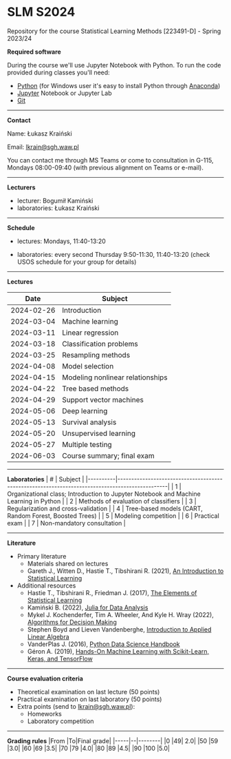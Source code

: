 # SLM S2024
Repository for the course Statistical Learning Methods [223491-D] - Spring 2023/24

**Required software**

During the course we'll use Jupyter Notebook with Python. 
To run the code provided during classes you'll need:
* [Python](https://www.python.org/downloads/) (for Windows user it's easy to install Python through [Anaconda](https://anaconda.org/))
* [Jupyter](https://jupyter.org/install) Notebook or Jupyter Lab
* [Git](https://git-scm.com/)

---
**Contact**

Name: Łukasz Kraiński

Email: lkrain@sgh.waw.pl

You can contact me through MS Teams or come to consultation in G-115, Mondays 08:00-09:40 (with previous alignment on Teams or e-mail).

---
**Lecturers**

* lecturer: Bogumił Kamiński
* laboratories: Łukasz Kraiński

---
**Schedule**

* lectures: Mondays, 11:40-13:20

* laboratories: every second Thursday 9:50-11:30, 11:40-13:20 (check USOS schedule for your group for details)

---
**Lectures**

|     Date          |     Subject                                                                      |
|-------------------|----------------------------------------------------------------------------------|
|     2024-02-26    |     Introduction                        |
|     2024-03-04    |     Machine learning                    |
|     2024-03-11    |     Linear regression                   |
|     2024-03-18    |     Classification problems             |
|     2024-03-25    |     Resampling methods                  |
|     2024-04-08    |     Model selection                     |
|     2024-04-15    |     Modeling nonlinear relationships    |
|     2024-04-22    |     Tree based methods                  |
|     2024-04-29    |     Support vector machines             |
|     2024-05-06    |     Deep learning                       |
|     2024-05-13    |     Survival analysis                   |
|     2024-05-20    |     Unsupervised learning               |
|     2024-05-27    |     Multiple testing                    |
|     2024-06-03    |     Course summary; final exam          |

---
**Laboratories**
|     #    |     Subject                                                                                    |
|----------|------------------------------------------------------------------------------------------------|
|     1    |     Organizational class; Introduction   to Jupyter Notebook and Machine Learning in Python    |
|     2    |     Methods of evaluation of classifiers                                                       |
|     3    |     Regularization and   cross-validation                                                      |
|     4    |     Tree-based models (CART, Random   Forest, Boosted Trees)                                   |
|     5    |     Modeling competition                                                                       |
|     6    |     Practical exam                                                                             |
|     7    |     Non-mandatory consultation                                                                 |

---
**Literature**

* Primary literature
  * Materials shared on lectures
  * Gareth J., Witten D., Hastie T., Tibshirani R. (2021), [An Introduction to Statistical Learning](https://hastie.su.domains/ISLP/ISLP_website.pdf.download.html) 
* Additional resources
  * Hastie T., Tibshirani R., Friedman J. (2017), [The Elements of Statistical Learning](https://hastie.su.domains/Papers/ESLII.pdf)
  * Kamiński B. (2022), [Julia for Data Analysis](https://www.manning.com/books/julia-for-data-analysis)
  * Mykel J. Kochenderfer, Tim A. Wheeler, And Kyle H. Wray (2022), [Algorithms for Decision Making](https://algorithmsbook.com/)
  * Stephen Boyd and Lieven Vandenberghe, [Introduction to Applied Linear Algebra](http://vmls-book.stanford.edu/)
  * VanderPlas J. (2016), [Python Data Science Handbook](https://jakevdp.github.io/PythonDataScienceHandbook/)
  * Géron A. (2019), [Hands-On Machine Learning with Scikit-Learn, Keras, and TensorFlow](https://github.com/ageron/handson-ml2)


---
**Course evaluation criteria**

* Theoretical examination on last lecture (50 points)
* Practical examination on last laboratory (50 points)
* Extra points (send to lkrain@sgh.waw.pl):
   * Homeworks
   * Laboratory competition



---
**Grading rules**
|From |To|Final grade|
|-----|--|--------|
|0 |49| 2.0|
|50 |59 |3.0|
|60 |69 |3.5|
|70 |79 |4.0|
|80 |89 |4.5|
|90 |100 |5.0|

